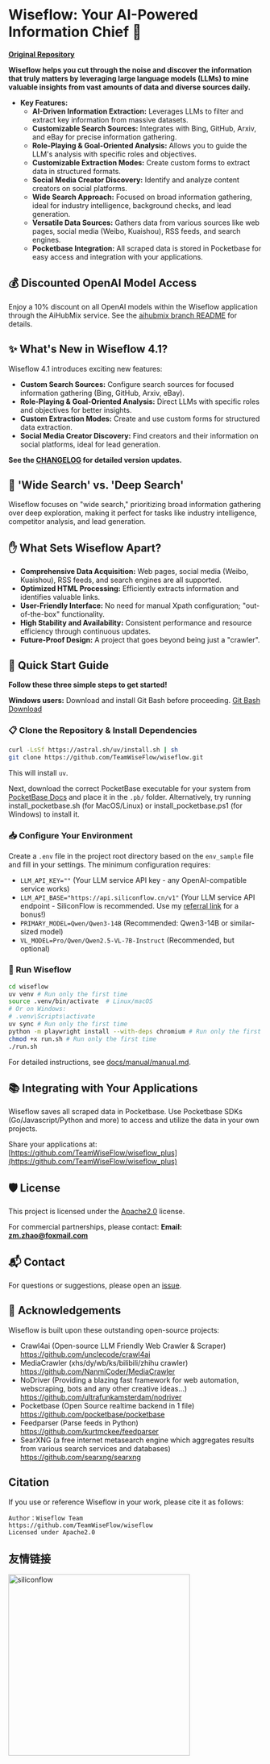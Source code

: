 # Wiseflow: Your AI-Powered Information Chief 🚀

**[Original Repository](https://github.com/TeamWiseFlow/wiseflow)**

**Wiseflow helps you cut through the noise and discover the information that truly matters by leveraging large language models (LLMs) to mine valuable insights from vast amounts of data and diverse sources daily.**

*   **Key Features:**
    *   **AI-Driven Information Extraction:**  Leverages LLMs to filter and extract key information from massive datasets.
    *   **Customizable Search Sources:** Integrates with Bing, GitHub, Arxiv, and eBay for precise information gathering.
    *   **Role-Playing & Goal-Oriented Analysis:** Allows you to guide the LLM's analysis with specific roles and objectives.
    *   **Customizable Extraction Modes:** Create custom forms to extract data in structured formats.
    *   **Social Media Creator Discovery:** Identify and analyze content creators on social platforms.
    *   **Wide Search Approach:** Focused on broad information gathering, ideal for industry intelligence, background checks, and lead generation.
    *   **Versatile Data Sources:** Gathers data from various sources like web pages, social media (Weibo, Kuaishou), RSS feeds, and search engines.
    *   **Pocketbase Integration:** All scraped data is stored in Pocketbase for easy access and integration with your applications.

## 💰 Discounted OpenAI Model Access

Enjoy a 10% discount on all OpenAI models within the Wiseflow application through the AiHubMix service.  See the [aihubmix branch README](https://github.com/TeamWiseFlow/wiseflow/blob/aihubmix/README.md) for details.

## ✨ What's New in Wiseflow 4.1?

Wiseflow 4.1 introduces exciting new features:

*   **Custom Search Sources:** Configure search sources for focused information gathering (Bing, GitHub, Arxiv, eBay).
*   **Role-Playing & Goal-Oriented Analysis:** Direct LLMs with specific roles and objectives for better insights.
*   **Custom Extraction Modes:** Create and use custom forms for structured data extraction.
*   **Social Media Creator Discovery:**  Find creators and their information on social platforms, ideal for lead generation.

**See the [CHANGELOG](CHANGELOG.md) for detailed version updates.**

## 🧐 'Wide Search' vs. 'Deep Search'

Wiseflow focuses on "wide search," prioritizing broad information gathering over deep exploration, making it perfect for tasks like industry intelligence, competitor analysis, and lead generation.

## ✋ What Sets Wiseflow Apart?

*   **Comprehensive Data Acquisition:**  Web pages, social media (Weibo, Kuaishou), RSS feeds, and search engines are all supported.
*   **Optimized HTML Processing:**  Efficiently extracts information and identifies valuable links.
*   **User-Friendly Interface:** No need for manual Xpath configuration; "out-of-the-box" functionality.
*   **High Stability and Availability:**  Consistent performance and resource efficiency through continuous updates.
*   **Future-Proof Design:**  A project that goes beyond being just a "crawler".

## 🌟 Quick Start Guide

**Follow these three simple steps to get started!**

**Windows users:**  Download and install Git Bash before proceeding.  [Git Bash Download](https://git-scm.com/downloads/win)

### 📋 Clone the Repository & Install Dependencies

```bash
curl -LsSf https://astral.sh/uv/install.sh | sh
git clone https://github.com/TeamWiseFlow/wiseflow.git
```

This will install `uv`.

Next, download the correct PocketBase executable for your system from [PocketBase Docs](https://pocketbase.io/docs/) and place it in the `.pb/` folder.
Alternatively, try running install_pocketbase.sh (for MacOS/Linux) or install_pocketbase.ps1 (for Windows) to install it.

### 📥 Configure Your Environment

Create a `.env` file in the project root directory based on the `env_sample` file and fill in your settings.  The minimum configuration requires:

*   `LLM_API_KEY=""` (Your LLM service API key - any OpenAI-compatible service works)
*   `LLM_API_BASE="https://api.siliconflow.cn/v1"` (Your LLM service API endpoint - SiliconFlow is recommended.  Use my [referral link](https://cloud.siliconflow.cn/i/WNLYbBpi) for a bonus!)
*   `PRIMARY_MODEL=Qwen/Qwen3-14B` (Recommended: Qwen3-14B or similar-sized model)
*   `VL_MODEL=Pro/Qwen/Qwen2.5-VL-7B-Instruct` (Recommended, but optional)

### 🚀 Run Wiseflow

```bash
cd wiseflow
uv venv # Run only the first time
source .venv/bin/activate  # Linux/macOS
# Or on Windows:
# .venv\Scripts\activate
uv sync # Run only the first time
python -m playwright install --with-deps chromium # Run only the first time
chmod +x run.sh # Run only the first time
./run.sh
```

For detailed instructions, see [docs/manual/manual.md](./docs/manual/manual.md).

## 📚 Integrating with Your Applications

Wiseflow saves all scraped data in Pocketbase.  Use Pocketbase SDKs (Go/Javascript/Python and more) to access and utilize the data in your own projects.

Share your applications at: [https://github.com/TeamWiseFlow/wiseflow_plus](https://github.com/TeamWiseFlow/wiseflow_plus)

## 🛡️ License

This project is licensed under the [Apache2.0](LICENSE) license.

For commercial partnerships, please contact: **Email: zm.zhao@foxmail.com**

## 📬 Contact

For questions or suggestions, please open an [issue](https://github.com/TeamWiseFlow/wiseflow/issues).

## 🤝 Acknowledgements

Wiseflow is built upon these outstanding open-source projects:

*   Crawl4ai (Open-source LLM Friendly Web Crawler & Scraper) https://github.com/unclecode/crawl4ai
*   MediaCrawler (xhs/dy/wb/ks/bilibili/zhihu crawler) https://github.com/NanmiCoder/MediaCrawler
*   NoDriver (Providing a blazing fast framework for web automation, webscraping, bots and any other creative ideas...) https://github.com/ultrafunkamsterdam/nodriver
*   Pocketbase (Open Source realtime backend in 1 file) https://github.com/pocketbase/pocketbase
*   Feedparser (Parse feeds in Python) https://github.com/kurtmckee/feedparser
*   SearXNG (a free internet metasearch engine which aggregates results from various search services and databases) https://github.com/searxng/searxng

## Citation

If you use or reference Wiseflow in your work, please cite it as follows:

```
Author：Wiseflow Team
https://github.com/TeamWiseFlow/wiseflow
Licensed under Apache2.0
```

## 友情链接
[<img src="docs/logos/SiliconFlow.png" alt="siliconflow" width="360">](https://siliconflow.com/)